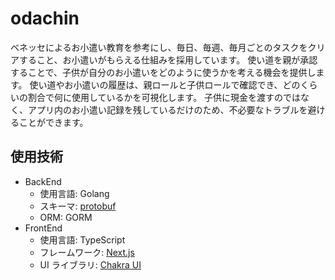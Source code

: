 # odachin

ベネッセによるお小遣い教育を参考にし、毎日、毎週、毎月ごとのタスクをクリアすること、お小遣いがもらえる仕組みを採用しています。
使い道を親が承認することで、子供が自分のお小遣いをどのように使うかを考える機会を提供します。
使い道やお小遣いの履歴は、親ロールと子供ロールで確認でき、どのくらいの割合で何に使用しているかを可視化します。
子供に現金を渡すのではなく、アプリ内のお小遣い記録を残しているだけのため、不必要なトラブルを避けることができます。

## 使用技術

- BackEnd
  - 使用言語: Golang
  - スキーマ: [protobuf](https://protobuf.dev/)
  - ORM: GORM
- FrontEnd
  - 使用言語: TypeScript
  - フレームワーク: [Next.js](https://nextjs.org/)
  - UI ライブラリ: [Chakra UI](https://chakra-ui.com/)


